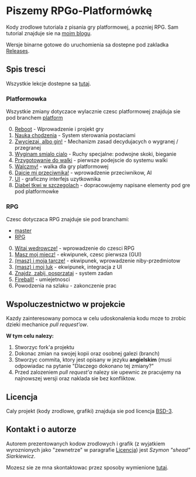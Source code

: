 # Piszemy RPGo-Platformówkę

Kody zrodlowe tutoriala z pisania gry platformowej, a pozniej RPG. Sam tutorial znajduje sie na [moim blogu](http://szymonsiarkiewicz.pl/).

Wersje binarne gotowe do uruchomienia sa dostepne pod zakladka [Releases](https://github.com/sheadovas/proj_platf_rpg/releases).


## Spis tresci

Wszystkie lekcje dostepne sa [tutaj](http://szymonsiarkiewicz.pl/poradniki/proj_platf_rpg/).

### Platformowka

Wszystkie zmiany dotyczace wylacznie czesc platformowej znajduja sie pod branchem [platform](https://github.com/sheadovas/proj_platf_rpg/tree/platform)

0. [Reboot](http://szymonsiarkiewicz.pl/poradniki/proj_platf_rpg/0-reboot/) - Wprowadzenie i projekt gry
1. [Nauka chodzenia](http://szymonsiarkiewicz.pl/poradniki/proj_platf_rpg/1-nauka-chodzenia/) - System sterowania postaciami
2. [Zwyciezaj, albo gin!](http://szymonsiarkiewicz.pl/poradniki/proj_platf_rpg/2-zwyciezaj-albo-gin/) - Mechanizm zasad decydujacych o wygranej / przegranej
3. [Wyginam smialo cialo](http://szymonsiarkiewicz.pl/poradniki/proj_platf_rpg/3-wyginaj-smialo-cialo/) - Ruchy specjalne: podwojne skoki, bieganie
4. [Przygotowanie do walki](http://szymonsiarkiewicz.pl/poradniki/proj_platf_rpg/4-przygotowanie-do-walki/) - pierwsze podejscie do systemu walki
5. [Walczmy!](http://szymonsiarkiewicz.pl/poradniki/proj_platf_rpg/5-walka/) - walka dla gry platformowej
6. [Dajcie mi przeciwnika!](http://szymonsiarkiewicz.pl/poradniki/proj_platf_rpg/6-dajcie-mi-przeciwnika/) - wprowadzenie przeciwnikow, AI
7. [UI](http://szymonsiarkiewicz.pl/poradniki/proj_platf_rpg/7-interfejs-graficzny/) - graficzny interfejs uzytkownika
8. [Diabel tkwi w szczegolach](http://szymonsiarkiewicz.pl/poradniki/proj_platf_rpg/8-diabel-tkwi-w-szczegolach/) - dopracowujemy napisane elementy pod gre pod platformowke

### RPG

Czesc dotyczaca RPG znajduje sie pod branchami:

- [master](https://github.com/sheadovas/proj_platf_rpg/tree/master)
- [RPG](https://github.com/sheadovas/proj_platf_rpg/tree/rpg)

0. [Witaj wedrowcze!](http://szymonsiarkiewicz.pl/poradniki/proj_platf_rpg/9-witaj-wedrowcze/) - wprowadzenie do czesci RPG
1. [Masz moj miecz!](http://szymonsiarkiewicz.pl/poradniki/proj_platf_rpg/10-masz-moj-miecz) - ekwipunek, czesc pierwsza (GUI)
2. [(masz) i moja tarcze!](http://szymonsiarkiewicz.pl/poradniki/proj_platf_rpg/11-masz-i-moja-tarcze/) - ekwipunek, wprowadzenie niby-przedmiotow
3. [(masz) i moj luk](http://szymonsiarkiewicz.pl/poradniki/proj_platf_rpg/12-masz-i-moj-luk/) - ekwipunek, integracja z UI
4. [Znajdz, zabij, posprzataj](http://szymonsiarkiewicz.pl/poradniki/proj_platf_rpg/13-znajdz-zabij-posprzataj/) - system zadan
5. [Fireball!](http://szymonsiarkiewicz.pl/poradniki/proj_platf_rpg/14-fireball/) - umiejetnosci
6. Powodzenia na szlaku - zakonczenie prac

## Wspoluczestnictwo w projekcie

Kazdy zainteresowany pomoca w celu udoskonalenia kodu moze to zrobic dzieki mechanice *pull request'ow*. 

**W tym celu nalezy:**

1. Stworzyc fork'a projektu
2. Dokonac zmian na swojej kopii oraz osobnej galezi (branch)
3. Stworzyc commita, ktory jest opisany w jezyku __angielskim__ (musi odpowiadac na pytanie "Dlaczego dokonano tej zmiany?"
4. Przed zalozeniem *pull request'a* nalezy sie upewnic ze pracujemy na najnowszej wersji oraz naklada sie bez konfliktow.


## Licencja

Caly projekt (kody zrodlowe, grafiki) znajduja sie pod licencja [BSD-3](LICENSE).


## Kontakt i o autorze

Autorem prezentowanych kodow zrodlowych i grafik (z wyjatkiem wyroznionych jako "zewnetrze" w paragrafie [Licencja](#licencja)) jest *Szymon "shead" Siarkiewicz*.

Mozesz sie ze mna skontaktowac przez sposoby wymienione [tutaj](http://szymonsiarkiewicz.pl/kontakt).
